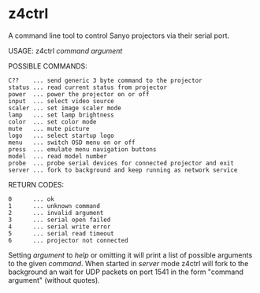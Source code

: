 z4ctrl
======

A command line tool to control Sanyo projectors via their serial port.

USAGE: z4ctrl *command* *argument*

POSSIBLE COMMANDS:

	C??    ... send generic 3 byte command to the projector
	status ... read current status from projector
	power  ... power the projector on or off
	input  ... select video source
	scaler ... set image scaler mode
	lamp   ... set lamp brightness
	color  ... set color mode
	mute   ... mute picture
	logo   ... select startup logo
	menu   ... switch OSD menu on or off
	press  ... emulate menu navigation buttons
	model  ... read model number
	probe  ... probe serial devices for connected projector and exit
	server ... fork to background and keep running as network service


RETURN CODES:

	0      ... ok
	1      ... unknown command
	2      ... invalid argument
	3      ... serial open failed
	4      ... serial write error
	5      ... serial read timeout
	6      ... projector not connected


Setting *argument* to *help* or omitting it will print a list of possible
arguments to the given *command*. When started in *server* mode z4ctrl will
fork to the background an wait for UDP packets on port 1541 in the form
"command argument" (without quotes).
